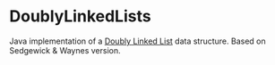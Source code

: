 # DoublyLinkedLists
Java implementation of a [Doubly Linked List](https://en.wikipedia.org/wiki/Doubly_linked_list) data structure. Based on Sedgewick & Waynes version.